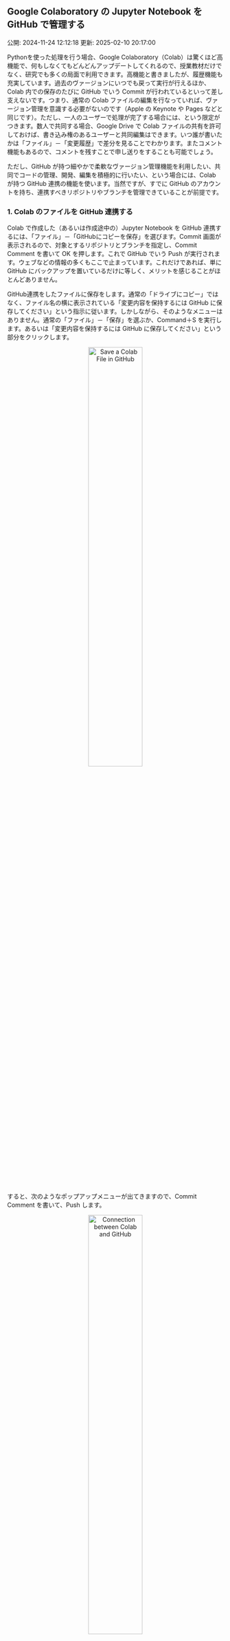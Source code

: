 ## Google Colaboratory の Jupyter Notebook を GitHub で管理する

公開: 2024-11-24 12:12:18
更新: 2025-02-10 20:17:00



Pythonを使った処理を行う場合、Google Colaboratory（Colab）は驚くほど高機能で、何もしなくてもどんどんアップデートしてくれるので、授業教材だけでなく、研究でも多くの局面で利用できます。高機能と書きましたが、履歴機能も充実しています。過去のヴァージョンにいつでも戻って実行が行えるほか、Colab 内での保存のたびに GitHub でいう Commit が行われているといって差し支えないです。つまり、通常の Colab ファイルの編集を行なっていれば、ヴァージョン管理を意識する必要がないのです（Apple の Keynote や Pages などと同じです）。ただし、一人のユーザーで処理が完了する場合には、という限定がつきます。数人で共同する場合、Google Drive で Colab ファイルの共有を許可しておけば、書き込み権のあるユーザーと共同編集はできます。いつ誰が書いたかは「ファイル」－「変更履歴」で差分を見ることでわかります。またコメント機能もあるので、コメントを残すことで申し送りをすることも可能でしょう。

ただし、GitHub が持つ細やかで柔軟なヴァージョン管理機能を利用したい、共同でコードの管理、開発、編集を積極的に行いたい、という場合には、Colab が持つ GitHub 連携の機能を使います。当然ですが、すでに GitHub のアカウントを持ち、連携すべきリポジトリやブランチを管理できていることが前提です。

### 1. Colab のファイルを GitHub 連携する

Colab で作成した（あるいは作成途中の）Jupyter Notebook を GitHub 連携するには、「ファイル」－「GitHubにコピーを保存」を選びます。Commit 画面が表示されるので、対象とするリポジトリとブランチを指定し、Commit Comment を書いて OK を押します。これで GitHub でいう Push が実行されます。ウェブなどの情報の多くもここで止まっています。これだけであれば、単に GitHub にバックアップを置いているだけに等しく、メリットを感じることがほとんどありません。

GitHub連携をしたファイルに保存をします。通常の「ドライブにコピー」ではなく、ファイル名の横に表示されている「変更内容を保持するには GitHub に保存してください」という指示に従います。しかしながら、そのようなメニューはありません。通常の「ファイル」－「保存」を選ぶか、Command＋S を実行します。あるいは「変更内容を保持するには GitHub に保存してください」という部分をクリックします。

<div style="text-align: center;">
  <img src="https://www.gesw.org/img/memo/SaveColabFile2GitHub.png" alt="Save a Colab File in GitHub" width="50%">
</div>

すると、次のようなポップアップメニューが出てきますので、Commit Comment を書いて、Push します。

<div style="text-align: center;">
  <img src="https://www.gesw.org/img/memo/Colab2GitHub.png" alt="Connection between Colab and GitHub" width="50%">
</div>

自動保存はできません。ただし、頻繁に保存を行うとそのたびに Commit → Push が行われてしまいます。履歴管理の面であまり複雑にしたくないということと書いたものをこまめに保存したいということが両立しません。それだけでなく、毎回保存した GitHub 上のファイルを新規のタブとして開いてくれてしまいます。煩わしく感じます。


### 2. GitHub 連携した Colab ファイルを VSCode で編集する

細かすぎる Commit を整理したり、誤りを廃棄したりするなどの作業はローカルにクローンを作成するほうがよいでしょう。

GitHub Desktop などでローカルにクローンを作成します。VSCodeでそのディレクトリを開き、Jupyter Notebook をそのまま編集しても構いません。あるいは、「Open in Colab」のボタンをクリックして Google Colab で編集してもよいです。ファイルの入出力があるような Notebook では互換性がないので、実行は Colab で行うこととし、VSCode ではそれ以外の編集や実行を行うとスマートでしょう。対象のディレクトリにTerminalでも移動すれば、`git reset` や Commit、ファイルの追加など一連の作業ができるようになります。

似たようなことを考えている人はあちこちにいらっしゃるようです。
[5. Google colab, GitHub, VSCodeの連携](https://programmingforever.hatenablog.com/entry/2024/08/01/131311)

